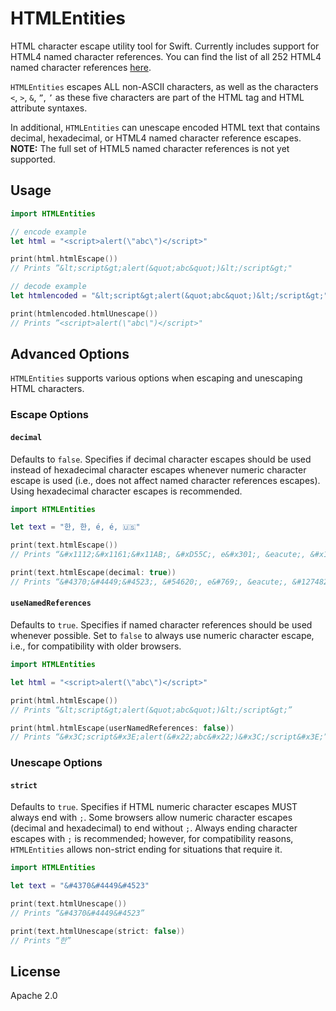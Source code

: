 # HTMLEntities
HTML character escape utility tool for Swift. Currently includes support for HTML4 named character references. You can find the list of all 252 HTML4 named character references [here](https://www.w3.org/TR/html4/sgml/entities.html).

`HTMLEntities` escapes ALL non-ASCII characters, as well as the characters `<`, `>`, `&`, `”`, `’` as these five characters are part of the HTML tag and HTML attribute syntaxes.

In additional, `HTMLEntities` can unescape encoded HTML text that contains decimal, hexadecimal, or HTML4 named character reference escapes. **NOTE:** The full set of HTML5 named character references is not yet supported.

## Usage

```swift
import HTMLEntities

// encode example
let html = "<script>alert(\"abc\")</script>"

print(html.htmlEscape())
// Prints ”&lt;script&gt;alert(&quot;abc&quot;)&lt;/script&gt;"

// decode example
let htmlencoded = "&lt;script&gt;alert(&quot;abc&quot;)&lt;/script&gt;"

print(htmlencoded.htmlUnescape())
// Prints ”<script>alert(\"abc\")</script>"
```

## Advanced Options

`HTMLEntities` supports various options when escaping and unescaping HTML characters.

### Escape Options

#### `decimal`

Defaults to `false`. Specifies if decimal character escapes should be used instead of hexadecimal character escapes whenever numeric character escape is used (i.e., does not affect named character references escapes). Using hexadecimal character escapes is recommended.

```swift
import HTMLEntities

let text = "한, 한, é, é, 🇺🇸"

print(text.htmlEscape())
// Prints “&#x1112;&#x1161;&#x11AB;, &#xD55C;, e&#x301;, &eacute;, &#x1F1FA;&#x1F1F8;”

print(text.htmlEscape(decimal: true))
// Prints “&#4370;&#4449;&#4523;, &#54620;, e&#769;, &eacute;, &#127482;&#127480;”
```

#### `useNamedReferences`

Defaults to `true`. Specifies if named character references should be used whenever possible. Set to `false` to always use numeric character escape, i.e., for compatibility with older browsers.

```swift
import HTMLEntities

let html = "<script>alert(\"abc\")</script>"

print(html.htmlEscape())
// Prints “&lt;script&gt;alert(&quot;abc&quot;)&lt;/script&gt;”

print(html.htmlEscape(userNamedReferences: false))
// Prints “&#x3C;script&#x3E;alert(&#x22;abc&#x22;)&#x3C;/script&#x3E;”
```

### Unescape Options

#### `strict`

Defaults to `true`. Specifies if HTML numeric character escapes MUST always end with `;`. Some browsers allow numeric character escapes (decimal and hexadecimal) to end without `;`. Always ending character escapes with `;` is recommended; however, for compatibility reasons, `HTMLEntities` allows non-strict ending for situations that require it.

```swift
import HTMLEntities

let text = "&#4370&#4449&#4523"

print(text.htmlUnescape())
// Prints “&#4370&#4449&#4523”

print(text.htmlUnescape(strict: false))
// Prints “한”
```

## License

Apache 2.0